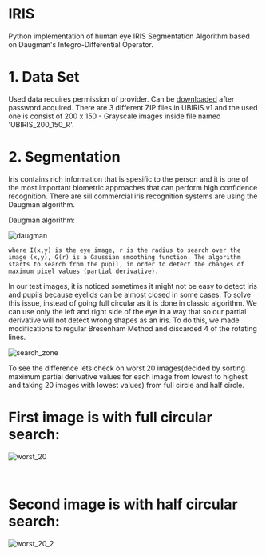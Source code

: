 IRIS
====

Python implementation of human eye IRIS Segmentation Algorithm based on Daugman's Integro-Differential Operator.

# 1. Data Set
Used data requires permission of provider. Can be [downloaded](http://iris.di.ubi.pt/index_arquivos/Page374.html) after password acquired. There are 3 different ZIP files in UBIRIS.v1 and the used one is consist of 200 x 150 - Grayscale images inside file named 'UBIRIS_200_150_R'.

# 2. Segmentation
Iris contains rich information that is spesific to the person and it is one of the most important biometric approaches that can perform high confidence recognition. There are sill commercial iris recognition systems are using the Daugman algorithm. 

Daugman algorithm:

![daugman](https://user-images.githubusercontent.com/88535469/129375818-18b668a4-230a-45bd-be7a-5317c023a7a7.jpg)

`where I(x,y) is the eye image, r is the radius to search over the image (x,y), G(r) is a Gaussian smoothing function. The algorithm starts to search from the pupil, in order to detect the changes of maximum pixel values (partial derivative).`

In our test images, it is noticed sometimes it might not be easy to detect iris and pupils because eyelids can be almost closed in some cases. To solve this issue, instead of going full circular as it is done in classic algorithm. We can use only the left and right side of the eye in a way that so our partial derivative will not detect wrong shapes as an iris. To do this, we made modifications to regular Bresenham Method and discarded 4 of the rotating lines.

![search_zone](https://user-images.githubusercontent.com/88535469/129375625-668dee33-0039-44c3-80de-6f4b4b530849.png)

To see the difference lets check on worst 20 images(decided by sorting maximum partial derivative values for each image from lowest to highest and taking 20 images with lowest values) from full circle and half circle.

# First image is with full circular search:
![worst_20](https://user-images.githubusercontent.com/88535469/129377967-8e8d4834-ca0c-465e-b2f8-0a6310611153.png)

<br>

# Second image is with half circular search:
![worst_20_2](https://user-images.githubusercontent.com/88535469/129378138-c600edd2-32b5-4078-b9a6-4c0033cb35fb.png)

